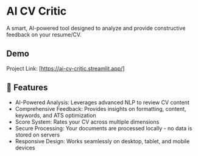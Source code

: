 # AI CV Critic

A smart, AI-powered tool designed to analyze and provide constructive feedback on your resume/CV.

## Demo

Project Link: [https://ai-cv-critic.streamlit.app/]

## 🚀 Features
- AI-Powered Analysis: Leverages advanced NLP to review CV content
- Comprehensive Feedback: Provides insights on formatting, content, keywords, and ATS optimization
- Score System: Rates your CV across multiple dimensions
- Secure Processing: Your documents are processed locally - no data is stored on servers
- Responsive Design: Works seamlessly on desktop, tablet, and mobile devices


